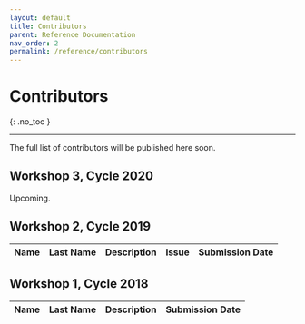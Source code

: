 ```yaml
---
layout: default
title: Contributors
parent: Reference Documentation
nav_order: 2
permalink: /reference/contributors
---
```


# Contributors
{: .no_toc }

---

The full list of contributors will be published here soon.

## Workshop 3, Cycle 2020

Upcoming.


## Workshop 2, Cycle 2019

Name | Last Name | Description | Issue | Submission Date
-----|-----------|-------------|-------|-----------------



## Workshop 1, Cycle 2018

Name | Last Name | Description | Submission Date
-----|-----------|-------------|-----------------

